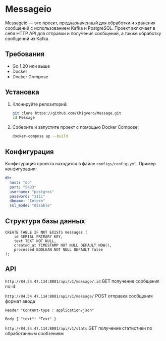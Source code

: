 # Messageio

Messageio — это проект, предназначенный для обработки и хранения сообщений с использованием Kafka и PostgreSQL. Проект включает в себя HTTP API для отправки и получения сообщений, а также обработку сообщений из Kafka.


## Требования

- Go 1.20 или выше
- Docker
- Docker Compose

## Установка

1. Клонируйте репозиторий:

    ```sh
    git clone https://github.com/Chigvero/Message.git
    cd Message
    ```


2. Соберите и запустите проект с помощью Docker Compose:

    ```sh
    docker-compose up --build
    ```

## Конфигурация

Конфигурация проекта находится в файле `configs/config.yml`. Пример конфигурации:

```yaml
db:
  host: "db"
  port: "5433"
  username: "postgres"
  password: "1111"
  dbname: "Intern"
  ssl_mode: "disable"
```
## Cтруктура базы данных
```
CREATE TABLE IF NOT EXISTS messages (
    id SERIAL PRIMARY KEY,
    text TEXT NOT NULL,
    created_at TIMESTAMP NOT NULL DEFAULT NOW(),
    processed BOOLEAN NOT NULL DEFAULT false
);
```

## API

`http://84.54.47.114:8081/api/v1/message/:id` GET получение сообщения по id



`http://84.54.47.114:8081/api/v1/message/` POST отправка сообщения формат ввода  

` Header "Content-type : application/json" `

`Body {
"text": "Text"
}`



`http://84.54.47.114:8081/api/v1/stats` GET получение статистики по обработанным сообзениям